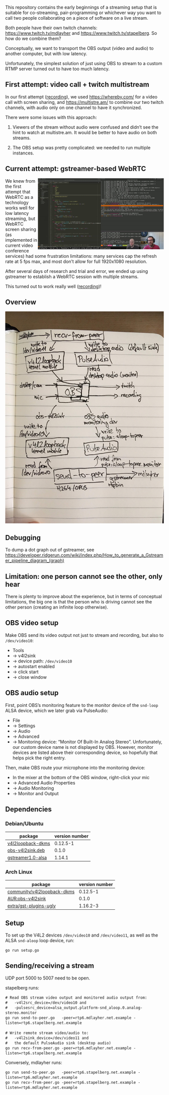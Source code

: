This repository contains the early beginnings of a streaming setup that is
suitable for co-streaming, pair-programming or whichever way you want to call
two people collaborating on a piece of software on a live stream.

Both people have their own twitch channels: https://www.twitch.tv/mdlayher and
https://www.twitch.tv/stapelberg. So how do we combine them?

Conceptually, we want to transport the OBS output (video and audio) to another
computer, but with low latency.

Unfortunately, the simplest solution of just using OBS to stream to a custom
RTMP server turned out to have too much latency.

## First attempt: video call + twitch multistream

In our first attempt ([recording](https://www.youtube.com/watch?v=JW8Cg6JDXSc)),
we used https://whereby.com/ for a video call with screen sharing, and
https://multistre.am/ to combine our two twitch channels, with audio only on one
channel to have it synchronized.

There were some issues with this approach:

1. Viewers of the stream without audio were confused and didn’t see the hint to
   watch at multistre.am. It would be better to have audio on both streams.

1. The OBS setup was pretty complicated: we needed to run multiple instances.

## Current attempt: gstreamer-based WebRTC

<a href="https://youtu.be/1g46ei9aBH0"><img src="2020-06-27-webrtc.jpg"
width="400" align="right" alt="thumbnail"></a>

We knew from the first attempt that WebRTC as a technology works well for low
latency streaming, but WebRTC screen sharing (as implemented in current video
conference services) had some frustration limitations: many services cap the
refresh rate at 5 fps max, and most don’t allow for full 1920x1080 resolution.

After several days of research and trial and error, we ended up using gstreamer
to establish a WebRTC session with multiple streams.

This turned out to work really well ([recording](https://youtu.be/1g46ei9aBH0))!

## Overview

![overview](overview.jpg)

## Debugging

To dump a dot graph out of gstreamer, see https://developer.ridgerun.com/wiki/index.php/How_to_generate_a_Gstreamer_pipeline_diagram_(graph)

## Limitation: one person cannot see the other, only hear

There is plenty to improve about the experience, but in terms of conceptual
limitations, the big one is that the person who is driving cannot see the other
person (creating an infinite loop otherwise).

## OBS video setup

Make OBS send its video output not just to stream and recording, but also to
`/dev/video10`:

* Tools
* → v4l2sink
* → device path: `/dev/video10`
* → autostart enabled
* → click start
* → close window

## OBS audio setup

First, point OBS’s monitoring feature to the monitor device of the `snd-loop`
ALSA device, which we later grab via PulseAudio:

* File
* → Settings
* → Audio
* → Advanced
* → Monitoring device: “Monitor Of Built-In Analog Stereo”. Unfortunately, our
  custom device name is not displayed by OBS. However, monitor devices are
  listed above their corresponding device, so hopefully that helps pick the
  right entry.

Then, make OBS route your microphone into the monitoring device:

* In the mixer at the bottom of the OBS window, right-click your mic
* → Advanced Audio Properties
* → Audio Monitoring
* → Monitor and Output

## Dependencies

### Debian/Ubuntu

| package | version number |
|---------|----------------|
| [v4l2loopback-dkms](https://packages.debian.org/bullseye/v4l2loopback-dkms) | 0.12.5-1 |
| [obs-v4l2sink.deb](https://github.com/CatxFish/obs-v4l2sink/releases/download/0.1.0/obs-v4l2sink.deb) | 0.1.0 |
| [gstreamer1.0-alsa](https://packages.ubuntu.com/bionic/gstreamer1.0-alsa) | 1.14.1

### Arch Linux

| package | version number |
|---------|----------------|
| [community/v4l2loopback-dkms](https://www.archlinux.org/packages/community/any/v4l2loopback-dkms/) | 0.12.5-1 |
| [AUR:obs-v4l2sink](https://aur.archlinux.org/packages/obs-v4l2sink/) | 0.1.0 |
| [extra/gst-plugins-ugly](https://www.archlinux.org/packages/extra/x86_64/gst-plugins-ugly/) | 1.16.2-3

## Setup

To set up the V4L2 devices `/dev/video10` and `/dev/video11`, as well as the
ALSA `snd-aloop` loop device, run:

```shell
go run setup.go
```

## Sending/receiving a stream

UDP port 5000 to 5007 need to be open.

stapelberg runs:
```
# Read OBS stream video output and monitored audio output from:
#   -v4l2src_device=/dev/video10 and
#   -pulsesrc_device=alsa_output.platform-snd_aloop.0.analog-stereo.monitor
go run send-to-peer.go   -peer=rtp6.mdlayher.net.example -listen=rtp6.stapelberg.net.example

# Write remote stream video/audio to:
#   -v4l2sink_device=/dev/video11 and
#   the default PulseAudio sink (desktop audio)
go run recv-from-peer.go -peer=rtp6.mdlayher.net.example -listen=rtp6.stapelberg.net.example
```

Conversely, mdlayher runs:
```
go run send-to-peer.go   -peer=rtp6.stapelberg.net.example -listen=rtp6.mdlayher.net.example
go run recv-from-peer.go -peer=rtp6.stapelberg.net.example -listen=rtp6.mdlayher.net.example
```
